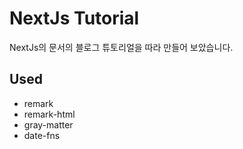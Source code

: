 # NextJs Tutorial

NextJs의 문서의 블로그 튜토리얼을 따라 만들어 보았습니다.

## Used

- remark
- remark-html
- gray-matter
- date-fns
